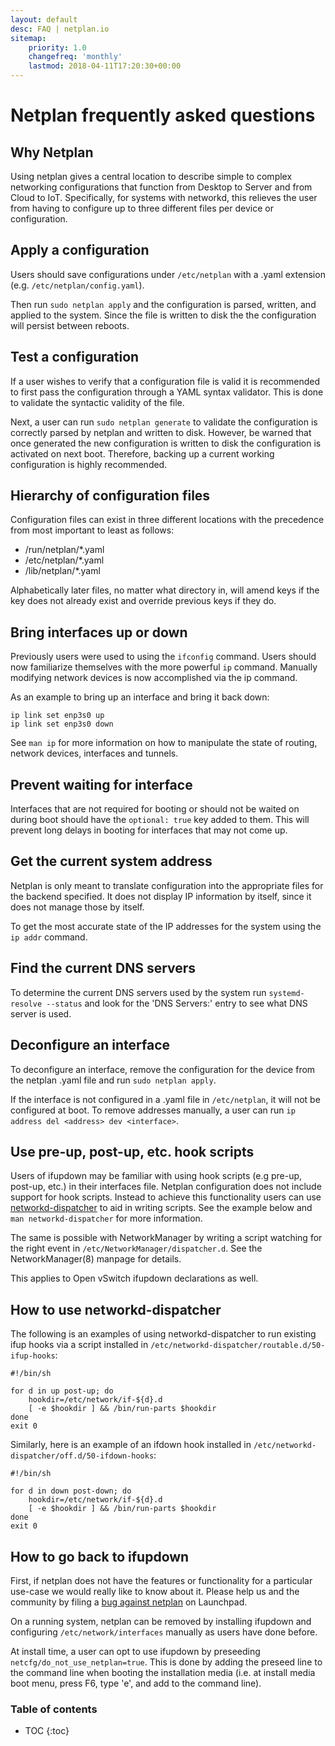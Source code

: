 ```yaml
---
layout: default
desc: FAQ | netplan.io
sitemap:
    priority: 1.0
    changefreq: 'monthly'
    lastmod: 2018-04-11T17:20:30+00:00
---
```

<div class="p-strip--light is-bordered is-shallow">
  <div class="row">
    <div class="col-12">
      <h1>Netplan frequently asked questions</h1>
    </div>
  </div>
</div>
<div class="p-strip">
  <div class="row">
    <div class="col-8" markdown="1">

## Why Netplan

Using netplan gives a central location to describe simple to complex networking configurations that function from Desktop to Server and from Cloud to IoT. Specifically, for systems with networkd, this relieves the user from having to configure up to three different files per device or configuration.

## Apply a configuration

Users should save configurations under `/etc/netplan` with a .yaml extension (e.g. `/etc/netplan/config.yaml`).

Then run `sudo netplan apply` and the configuration is parsed, written, and applied to the system. Since the file is written to disk the the configuration will persist between reboots.

## Test a configuration

If a user wishes to verify that a configuration file is valid it is recommended to first pass the configuration through a YAML syntax validator. This is done to validate the syntactic validity of the file.

Next, a user can run `sudo netplan generate` to validate the configuration is correctly parsed by netplan and written to disk. However, be warned that once generated the new configuration is written to disk the configuration is activated on next boot. Therefore, backing up a current working configuration is highly recommended.

## Hierarchy of configuration files

Configuration files can exist in three different locations with the precedence from most important to least as follows:

* /run/netplan/\*.yaml
* /etc/netplan/\*.yaml
* /lib/netplan/\*.yaml

Alphabetically later files, no matter what directory in, will amend keys if the key does not already exist and override previous keys if they do.

## Bring interfaces up or down

Previously users were used to using the `ifconfig` command. Users should now familiarize themselves with the more powerful `ip` command. Manually modifying network devices is now accomplished via the ip command.

As an example to bring up an interface and bring it back down:

```shell
ip link set enp3s0 up
ip link set enp3s0 down
```

See `man ip` for more information on how to manipulate the state of routing, network devices, interfaces and tunnels.

## Prevent waiting for interface

Interfaces that are not required for booting or should not be waited on during boot should have the `optional: true` key added to them. This will prevent long delays in booting for interfaces that may not come up.

## Get the current system address

Netplan is only meant to translate configuration into the appropriate files for the backend specified. It does not display IP information by itself, since it does not manage those by itself.

To get the most accurate state of the IP addresses for the system using the `ip addr` command.

## Find the current DNS servers

To determine the current DNS servers used by the system run `systemd-resolve --status` and look for the 'DNS Servers:' entry to see what DNS server is used.

## Deconfigure an interface

To deconfigure an interface, remove the configuration for the device from the netplan .yaml file and run `sudo netplan apply`.

If the interface is not configured in a .yaml file in `/etc/netplan`, it will not be configured at boot. To remove addresses manually, a user can run `ip address del <address> dev <interface>`.

## Use pre-up, post-up, etc. hook scripts

Users of ifupdown may be familiar with using hook scripts (e.g pre-up, post-up, etc.) in their interfaces file. Netplan configuration does not include support for hook scripts. Instead to achieve this functionality users can use [networkd-dispatcher](https://github.com/craftyguy/networkd-dispatcher) to aid in writing scripts. See the example below and `man networkd-dispatcher` for more information.

The same is possible with NetworkManager by writing a script watching for the right event in `/etc/NetworkManager/dispatcher.d`. See the NetworkManager(8) manpage for details.

This applies to Open vSwitch ifupdown declarations as well.

## How to use networkd-dispatcher

The following is an examples of using networkd-dispatcher to run existing ifup hooks via a script installed in `/etc/networkd-dispatcher/routable.d/50-ifup-hooks`:

```shell
#!/bin/sh

for d in up post-up; do
    hookdir=/etc/network/if-${d}.d
    [ -e $hookdir ] && /bin/run-parts $hookdir
done
exit 0
```

Similarly, here is an example of an ifdown hook installed in `/etc/networkd-dispatcher/off.d/50-ifdown-hooks`:

```shell
#!/bin/sh

for d in down post-down; do
    hookdir=/etc/network/if-${d}.d
    [ -e $hookdir ] && /bin/run-parts $hookdir
done
exit 0
```

## How to go back to ifupdown

First, if netplan does not have the features or functionality for a particular use-case we would really like to know about it. Please help us and the community by filing a [bug against netplan](https://bugs.launchpad.net/netplan/+filebug) on Launchpad.

On a running system, netplan can be removed by installing ifupdown and configuring `/etc/network/interfaces` manually as users have done before.

At install time, a user can opt to use ifupdown by preseeding `netcfg/do_not_use_netplan=true`. This is done by adding the preseed line to the command line when booting the installation media (i.e. at install media boot menu, press F6, type 'e', and add to the command line).

</div>
<div class="col-4" markdown="1">

<h3 class="p-muted-heading">Table of contents</h3>

* TOC
{:toc}

</div>
</div>
</div>
